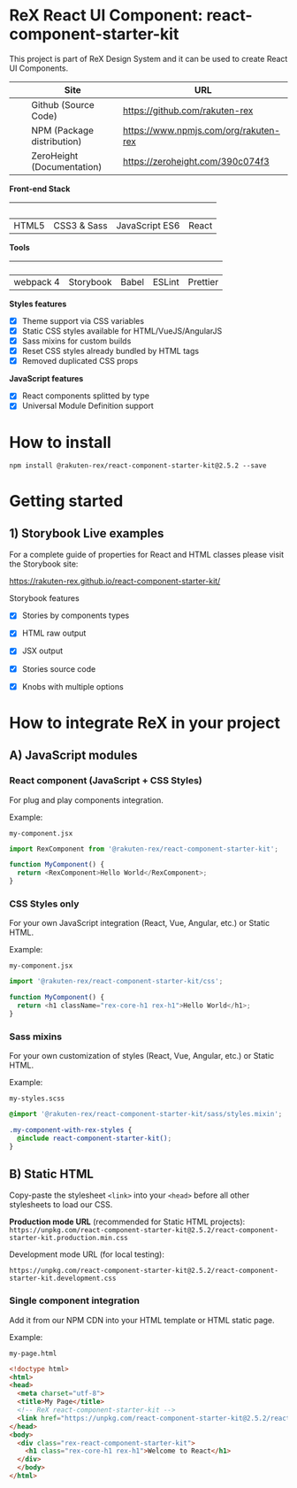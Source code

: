 # ReX React UI Component: react-component-starter-kit

This project is part of ReX Design System and it can be used to create React UI Components.   

|| Site  | URL |
|-------------| ------------- | ------------- |
|<img src="https://cdn.svgporn.com/logos/github-icon.svg" height="16" />| Github (Source Code) | https://github.com/rakuten-rex |
|<img src="https://cdn.svgporn.com/logos/npm.svg" height="16" />| NPM (Package distribution)  | https://www.npmjs.com/org/rakuten-rex  |
|<img src="https://zeroheight.com/images/zhapp/landingv4/zh_logo.svg" height="16" />| ZeroHeight (Documentation)  | https://zeroheight.com/390c074f3 |

**Front-end Stack**  

|<img src="https://cdn.svgporn.com/logos/html-5.svg" height="16" />| <img src="https://cdn.svgporn.com/logos/css-3.svg" height="16" /> <img src="https://cdn.svgporn.com/logos/sass.svg" height="16" />  | <img src="https://cdn.svgporn.com/logos/javascript.svg" height="16" /> | <img src="https://cdn.svgporn.com/logos/react.svg" height="16" /> |
|:---:|:---: | :---: | :---: |
| HTML5 |CSS3 & Sass | JavaScript ES6 | React |

**Tools**   

|<img src="https://cdn.svgporn.com/logos/webpack.svg" height="16" />| <img src="https://cdn.svgporn.com/logos/storybook-icon.svg" height="16" /> | <img src="https://cdn.svgporn.com/logos/babel.svg" height="16" /> | <img src="https://cdn.svgporn.com/logos/eslint.svg" height="16" /> | <img src="https://cdn.svgporn.com/logos/prettier.svg" height="16" /> |
|:---:|:---: | :---: | :---: | :---: |
| webpack 4 | Storybook | Babel | ESLint | Prettier |


**Styles features**
- [x] Theme support via CSS variables
- [x] Static CSS styles available for HTML/VueJS/AngularJS
- [x] Sass mixins for custom builds
- [x] Reset CSS styles already bundled by HTML tags
- [x] Removed duplicated CSS props 

**JavaScript features**
- [x] React components splitted by type
- [x] Universal Module Definition support

# How to install

```
npm install @rakuten-rex/react-component-starter-kit@2.5.2 --save
```

# Getting started

## 1) Storybook Live examples

For a complete guide of properties for React and HTML classes please visit the Storybook site:  

https://rakuten-rex.github.io/react-component-starter-kit/

Storybook features
- [x] Stories by components types
- [x] HTML raw output
- [x] JSX output
- [x] Stories source code
- [x] Knobs with multiple options


# How to integrate ReX in your project
## A) JavaScript modules

### React component (JavaScript + CSS Styles)

For plug and play components integration.   

Example: 

`my-component.jsx`

```js
import RexComponent from '@rakuten-rex/react-component-starter-kit';

function MyComponent() {
  return <RexComponent>Hello World</RexComponent>;
}
```

### CSS Styles only

For your own JavaScript integration (React, Vue, Angular, etc.) or Static HTML.

Example: 

`my-component.jsx`

```js
import '@rakuten-rex/react-component-starter-kit/css';

function MyComponent() {
  return <h1 className="rex-core-h1 rex-h1">Hello World</h1>;
}
```

### Sass mixins

For your own customization of styles (React, Vue, Angular, etc.) or Static HTML.

Example: 

`my-styles.scss`

```scss
@import '@rakuten-rex/react-component-starter-kit/sass/styles.mixin';

.my-component-with-rex-styles {
  @include react-component-starter-kit();
}
```


## B) Static HTML

Copy-paste the stylesheet `<link>` into your `<head>` before all other stylesheets to load our CSS.

**Production mode URL** (recommended for Static HTML projects):  
`https://unpkg.com/react-component-starter-kit@2.5.2/react-component-starter-kit.production.min.css`


Development mode URL (for local testing):  

`https://unpkg.com/react-component-starter-kit@2.5.2/react-component-starter-kit.development.css`


### Single component integration
Add it from our NPM CDN into your HTML template or HTML static page.

Example: 

`my-page.html`

```html
<!doctype html>
<html>
<head>
  <meta charset="utf-8">
  <title>My Page</title>
  <!-- ReX react-component-starter-kit -->
  <link href="https://unpkg.com/react-component-starter-kit@2.5.2/react-component-starter-kit.production.min.css" rel="stylesheet">
</head>
<body>
  <div class="rex-react-component-starter-kit">
    <h1 class="rex-core-h1 rex-h1">Welcome to React</h1>
  </div>
  </body>
</html>
```


